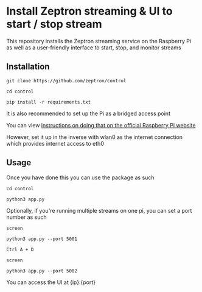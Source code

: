 # Install Zeptron streaming & UI to start / stop stream

This repository installs the Zeptron streaming service on the Raspberry Pi as well as a user-friendly interface to start, stop, and monitor streams

## Installation

`git clone https://github.com/zeptron/control`

`cd control`

`pip install -r requirements.txt`

It is also recommended to set up the Pi as a bridged access point

You can view [instructions on doing that on the official Raspberry Pi website](https://www.raspberrypi.org/documentation/configuration/wireless/access-point-bridged.md#:~:text=The%20Raspberry%20Pi%20can%20be,up%20a%20routed%20access%20point)

However, set it up in the inverse with wlan0 as the internet connection which provides internet access to eth0

## Usage

Once you have done this you can use the package as such 

`cd control`

`python3 app.py`

Optionally, if you're running multiple streams on one pi, you can set a port number as such 

`screen`

`python3 app.py --port 5001`

`Ctrl A + D`
 
`screen`

`python3 app.py --port 5002`

You can access the UI at {ip}:{port}

  
